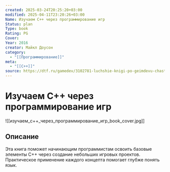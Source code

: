 ```yaml
---
created: 2025-03-24T20:25:20+03:00
modified: 2025-04-11T23:20:26+03:00
Name: Изучаем C++ через программирование игр
Status: plan
Type: book
Rating: PG
Cover: 
Year: 2016
creator: Майкл Доусон
category:
  - "[[Программирование]]"
meta:
  - "[[C++]]"
source: https://dtf.ru/gamedev/3102781-luchshie-knigi-po-geimdevu-chast-2
---
```


# Изучаем C++ через программирование игр


![[изучаем_c++_через_программирование_игр_book_cover.jpg]]


## Описание

Эта книга поможет начинающим программистам освоить базовые элементы C++ через создание небольших игровых проектов. Практическое применение каждого концепта помогает глубже понять язык.
